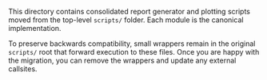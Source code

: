 This directory contains consolidated report generator and plotting scripts moved
from the top-level `scripts/` folder. Each module is the canonical implementation.

To preserve backwards compatibility, small wrappers remain in the original
`scripts/` root that forward execution to these files. Once you are happy with
the migration, you can remove the wrappers and update any external callsites.
